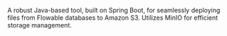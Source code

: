 A robust Java-based tool, built on Spring Boot, for seamlessly deploying files from Flowable databases to Amazon S3. Utilizes MinIO for efficient storage management.
